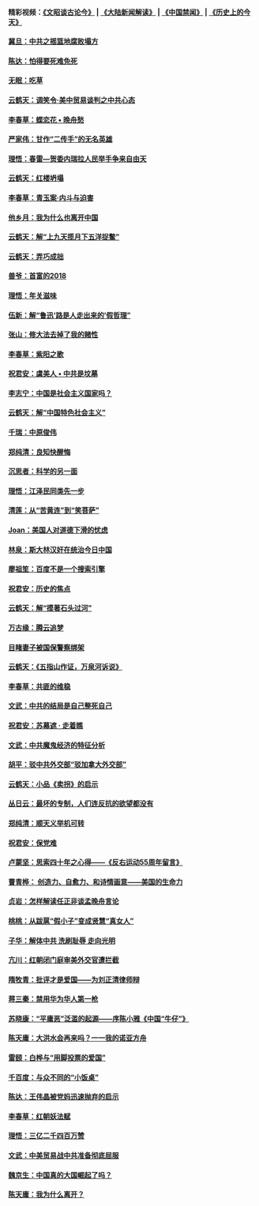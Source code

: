 #### 精彩视频：[《文昭谈古论今》](https://github.com/gfw-breaker/wenzhao/blob/master/README.md?t=01291230) | [《大陆新闻解读》](https://github.com/gfw-breaker/ntdtv-comedy/blob/master/README.md?t=01291230) | [《中国禁闻》](https://github.com/gfw-breaker/ntdtv-news/blob/master/README.md?t=01291230) | [《历史上的今天》](https://github.com/gfw-breaker/today-in-history/blob/master/README.md?t=01291230) 

#### [冀旦：中共之摇篮地腐败塌方](../pages/nsc993/n11009533.md?t=01291230) 

#### [陈达：怕得要死难免死](../pages/nsc993/n11009520.md?t=01291230) 

#### [无眠：吃草](../pages/nsc993/n11007940.md?t=01291230) 

#### [云鹤天：调笑令‧美中贸易谈判之中共心态](../pages/nsc993/n11007670.md?t=01291230) 

#### [李春草：蝶恋花  •  晚舟愁](../pages/nsc993/n11006605.md?t=01291230) 

#### [严家伟：甘作“二传手”的无名英雄](../pages/nsc993/n11005340.md?t=01291230) 

#### [理悟：春雷—贺委内瑞拉人民举手争来自由天](../pages/nsc993/n11005334.md?t=01291230) 

#### [云鹤天：红楼坍塌](../pages/nsc993/n11005318.md?t=01291230) 

#### [李春草：青玉案·内斗与迫害](../pages/nsc993/n11005306.md?t=01291230) 

#### [他乡月：我为什么也离开中国](../pages/nsc993/n11003553.md?t=01291230) 

#### [云鹤天：解“上九天揽月下五洋捉鳖”](../pages/nsc993/n11000750.md?t=01291230) 

#### [云鹤天：弄巧成拙](../pages/nsc993/n11000722.md?t=01291230) 

#### [兽爷：首富的2018](../pages/nsc993/n11000693.md?t=01291230) 

#### [理悟：年关滋味](../pages/nsc993/n10998847.md?t=01291230) 

#### [伍新：解“鲁迅‘路是人走出来的’假哲理”](../pages/nsc993/n10998777.md?t=01291230) 

#### [张山：修大法去掉了我的赌性](../pages/nsc993/n10997702.md?t=01291230) 

#### [李春草：紫阳之歌](../pages/nsc993/n10997679.md?t=01291230) 

#### [祝君安：虞美人 • 中共是坟墓](../pages/nsc993/n10996090.md?t=01291230) 

#### [李志宁：中国是社会主义国家吗？](../pages/nsc993/n10996097.md?t=01291230) 

#### [云鹤天：解“中国特色社会主义”](../pages/nsc993/n10996043.md?t=01291230) 

#### [千瑞：中原俊伟](../pages/nsc993/n10995401.md?t=01291230) 

#### [郑纯清：良知快醒悔](../pages/nsc993/n10995385.md?t=01291230) 

#### [沉思者：科学的另一面](../pages/nsc993/n10996074.md?t=01291230) 

#### [理悟：江泽民同类先一步](../pages/nsc993/n10995378.md?t=01291230) 

#### [清莲：从“苦黄连”到“笑菩萨”](../pages/nsc993/n10995466.md?t=01291230) 

#### [Joan：美国人对道德下滑的忧虑](../pages/nsc993/n10995424.md?t=01291230) 

#### [林泉：斯大林汉奸在统治今日中国](../pages/nsc993/n10995210.md?t=01291230) 

#### [廖祖笙：百度不是一个搜索引擎](../pages/nsc993/n10994961.md?t=01291230) 

#### [祝君安：历史的焦点](../pages/nsc993/n10994925.md?t=01291230) 

#### [云鹤天：解“摸著石头过河”](../pages/nsc993/n10993325.md?t=01291230) 

#### [万古缘：腾云追梦](../pages/nsc993/n10993120.md?t=01291230) 

#### [目睹妻子被国保警察绑架](../pages/nsc993/n10991525.md?t=01291230) 

#### [云鹤天：《五指山作证，万泉河诉说》](../pages/nsc993/n10991603.md?t=01291230) 

#### [李春草：共匪的维稳](../pages/nsc993/n10991348.md?t=01291230) 

#### [文武：中共的结局是自己整死自己](../pages/nsc993/n10989899.md?t=01291230) 

#### [祝君安：苏幕遮 · 走着瞧](../pages/nsc993/n10988901.md?t=01291230) 

#### [文武：中共魔鬼经济的特征分析](../pages/nsc993/n10987387.md?t=01291230) 

#### [胡平：驳中共外交部“驳加拿大外交部”](../pages/nsc993/n10987378.md?t=01291230) 

#### [云鹤天：小品《卖拐》的启示](../pages/nsc993/n10984392.md?t=01291230) 

#### [丛日云：最坏的专制，人们连反抗的欲望都没有](../pages/nsc993/n10984377.md?t=01291230) 

#### [郑纯清：顺天义举机可转](../pages/nsc993/n10984369.md?t=01291230) 

#### [祝君安：保党难](../pages/nsc993/n10984362.md?t=01291230) 

#### [卢蒙坚：思索四十年之心得——《反右运动55周年留言》](../pages/nsc993/n10984355.md?t=01291230) 

#### [曹青桦： 创造力、自愈力、和诗情画意——美国的生命力](../pages/nsc993/n10984216.md?t=01291230) 

#### [贞岩：怎样解读任正非谈孟晚舟言论](../pages/nsc993/n10984650.md?t=01291230) 

#### [桃桃：从跋扈“假小子”变成贤慧“真女人”](../pages/nsc993/n10984416.md?t=01291230) 

#### [子华：解体中共 洗刷耻辱 走向光明](../pages/nsc993/n10984019.md?t=01291230) 

#### [亢川：红朝闭门庭审美外交官遭拦截](../pages/nsc993/n10984050.md?t=01291230) 

#### [隋牧青：批评才是爱国——为刘正清律师辩](../pages/nsc993/n10983057.md?t=01291230) 

#### [蒋三秦：禁用华为华人第一枪](../pages/nsc993/n10982973.md?t=01291230) 

#### [苏晓康：“平庸恶”泛滥的起源——序陈小雅《中国“牛仔”》](../pages/nsc993/n10982008.md?t=01291230) 

#### [陈天庸：大洪水会再来吗？一一我的诺亚方舟](../pages/nsc993/n10981086.md?t=01291230) 

#### [雷颐：白桦与“用脚投票的爱国”](../pages/nsc993/n10981048.md?t=01291230) 

#### [千百度：与众不同的“小饭桌”](../pages/nsc993/n10978639.md?t=01291230) 

#### [陈达：王伟晶被党妈迅速抛弃的启示](../pages/nsc993/n10976450.md?t=01291230) 

#### [李春草：红朝妖法赋](../pages/nsc993/n10976387.md?t=01291230) 

#### [理悟：三亿二千四百万赞](../pages/nsc993/n10975966.md?t=01291230) 

#### [文武：中美贸易战中共准备彻底屈服](../pages/nsc993/n10974571.md?t=01291230) 

#### [魏京生：中国真的大国崛起了吗？](../pages/nsc993/n10974530.md?t=01291230) 

#### [陈天庸：我为什么离开？](../pages/nsc993/n10974493.md?t=01291230) 

